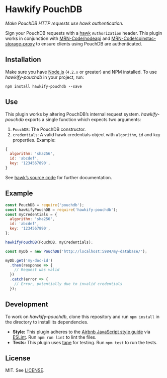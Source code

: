 # Hawkify PouchDB

_Make PouchDB HTTP requests use hawk authentication._

Sign your PouchDB requests with a [hawk](https://www.npmjs.com/package/hawk) `Authorization` header. This plugin works in conjunction with [MRN-Code/nodeapi](https://github.com/MRN-Code/nodeapi) and [MRN-Code/coinstac-storage-proxy](https://github.com/MRN-Code/coinstac-storage-proxy) to ensure clients using PouchDB are authenticated.

## Installation

Make sure you have [Node.js](https://nodejs.org/) (`4.2.x` or greater) and NPM installed. To use _hawkify-pouchdb_ in your project, run:

```shell
npm install hawkify-pouchdb --save
```

## Use

This plugin works by altering PouchDB’s internal request system. _hawkify-pouchdb_ exports a single function which expects two arguments:

1. `PouchDB`: The PouchDB constructor.
2. `credentials`: A valid hawk credentials object with `algorithm`, `id` and `key` properties. Example:

  ```js
  {
    algorithm: 'sha256',
    id: 'abcdef',
    key: '1234567890',
  }
  ```

  See [hawk’s source code](https://github.com/hueniverse/hawk) for further documentation.

## Example

```js
const PouchDB = require('pouchdb');
const hawkifyPouchDB = require('hawkify-pouchdb');
const myCredentials = {
  algorithm: 'sha256',
  id: 'abcdef',
  key: '1234567890',
};

hawkifyPouchDB(PouchDB, myCredentials);

const myDb = new PouchDB('http://localhost:5984/my-database/');

myDb.get('my-doc-id')
  .then(response => {
    // Request was valid
  })
  .catch(error => {
    // Error, potentially due to invalid credentials
  });
```

## Development

To work on _hawkify-pouchdb_, clone this repository and run `npm install` in the directory to install its dependencies.

* **Style:** This plugin adheres to the [Airbnb JavaScript style guide](https://github.com/airbnb/javascript) via [ESLint](http://eslint.org/). Run `npm run lint` to lint the files.
* **Tests:** This plugin uses [tape](https://www.npmjs.com/package/tape) for testing. Run `npm test` to run the tests.

## License

MIT. See [LICENSE](./LICENSE).

